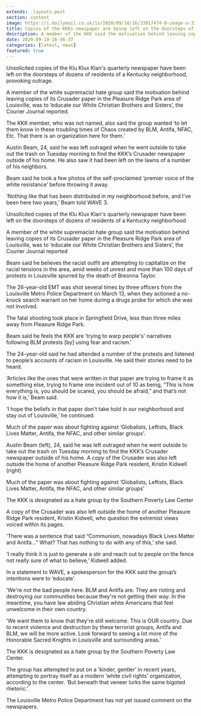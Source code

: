 ```yaml
---
extends: _layouts.post
section: content
image: https://i.dailymail.co.uk/1s/2020/09/10/16/33017474-0-image-a-33_1599752619337.jpg 
title: Copies of the KKKs newspaper are being left on the doorsteps of homes in a Kentucky neighborhood 
description: A member of the KKK said the motivation behind leaving copies of its Crusader paper in the Pleasure Ridge Park area of Louisville, KY, was to educate our White Christian Brothers. 
date: 2020-09-10-16-56-37 
categories: [latest, news] 
featured: true 
--- 
```

Unsolicited copies of the Klu Klux Klan's quarterly newspaper have been left on the doorsteps of dozens of residents of a Kentucky neighborhood, provoking outrage.  

A member of the white supremacist hate group said the motivation behind leaving copies of its Crusader paper in the Pleasure Ridge Park area of Louisville, was to ‘educate our White Christian Brothers and Sisters’, the Courier Journal reported.

The KKK member, who was not named, also said the group wanted ‘to let them know in these troubling times of Chaos created by BLM, Antifa, NFAC, Etc. That there is an organization here for them.’

Austin Beam, 24, said he was left outraged when he went outside to take out the trash on Tuesday morning to find the KKK’s Crusader newspaper outside of his home. He also saw it had been left on the lawns of a number of his neighbors.

Beam said he took a few photos of the self-proclaimed ‘premier voice of the white resistance’ before throwing it away.

‘Nothing like that has been distributed in my neighborhood before, and I’ve been here two years,’ Beam told WAVE 3.

Unsolicited copies of the Klu Klux Klan's quarterly newspaper have been left on the doorsteps of dozens of residents of a Kentucky neighborhood

A member of the white supremacist hate group said the motivation behind leaving copies of its Crusader paper in the Pleasure Ridge Park area of Louisville, was to ‘educate our White Christian Brothers and Sisters’, the Courier Journal reported



Beam said he believes the racist outfit are attempting to capitalize on the racial tensions in the area, amid weeks of unrest and more than 100 days of protests in Louisville spurred by the death of Breonna Taylor.

The 26-year-old EMT was shot several times by three officers from the Louisville Metro Police Department on March 13, when they actioned a no-knock search warrant on her home during a drugs probe for which she was not involved.

The fatal shooting took place in Springfield Drive, less than three miles away from Pleasure Ridge Park. 

Beam said he feels the KKK are ‘trying to warp people's' narratives following BLM protests [by] using fear and racism.’

The 24-year-old said he had attended a number of the protests and listened to people’s accounts of racism in Louisville. He said their stories need to be heard.

‘Articles like the ones that were written in that paper are trying to frame it as something else, trying to frame one incident out of 10 as being, “This is how everything is, you should be scared, you should be afraid,” and that’s not how it is,’ Beam said.

‘I hope the beliefs in that paper don't take hold in our neighborhood and stay out of Louisville,’ he continued.

Much of the paper was about fighting against ‘Globalists, Leftists, Black Lives Matter, Antifa, the NFAC, and other similar groups’. 

Austin Beam (left), 24, said he was left outraged when he went outside to take out the trash on Tuesday morning to find the KKK’s Crusader newspaper outside of his home. A copy of the Crusader was also left outside the home of another Pleasure Ridge Park resident, Kristin Kidwell (right)

Much of the paper was about fighting against ‘Globalists, Leftists, Black Lives Matter, Antifa, the NFAC, and other similar groups’

The KKK is designated as a hate group by the Southern Poverty Law Center

A copy of the Crusader was also left outside the home of another Pleasure Ridge Park resident, Kristin Kidwell, who question the extremist views voiced within its pages. 

‘There was a sentence that said “Communism, nowadays Black Lives Matter and Antifa...” What? That has nothing to do with any of this,’ she said.

‘I really think it is just to generate a stir and reach out to people on the fence not really sure of what to believe,’ Kidwell added.

In a statement to WAVE, a spokesperson for the KKK said the group’s intentions were to ‘educate’.

‘We're not the bad people here. BLM and Antifa are. They are rioting and destroying our communities because they're not getting their way. In the meantime, you have law abiding Christian white Americans that feel unwelcome in their own country.

‘We want them to know that they're still welcome. This is OUR country. Due to recent violence and destruction by these terrorist groups, Antifa and BLM, we will be more active. Look forward to seeing a lot more of the Honorable Sacred Knights in Louisville and surrounding areas.’

The KKK is designated as a hate group by the Southern Poverty Law Center. 

The group has attempted to put on a ‘kinder, gentler’ in recent years, attempting to portray itself as a modern ‘white civil rights’ organization, according to the center. ‘But beneath that veneer lurks the same bigoted rhetoric.’

The Louisville Metro Police Department has not yet issued comment on the newspapers.

